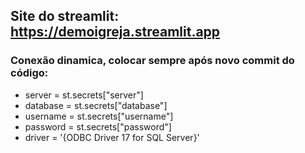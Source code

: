 ## Site do streamlit: https://demoigreja.streamlit.app
### Conexão dinamica, colocar sempre após novo commit do código:
- server = st.secrets["server"]
- database = st.secrets["database"]
- username = st.secrets["username"]
- password = st.secrets["password"]
- driver = '{ODBC Driver 17 for SQL Server}'
